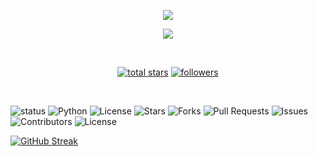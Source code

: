 <p align="center">
  <a href="https://github.com/ananyadas2607">
   <p align="center">
  <a href="https://github.com/ananyadas2607/readme-typing-svg">
    <img src="https://readme-typing-svg.demolab.com/?lines=Ananya+Das&font=Fira%20Code&center=true&width=440&height=60&color=0078D7&vCenter=true&pause=4000&size=40&bold=true" />
  </a>
</p>
</p>

<p align="center">
  <!-- Typing SVG by DenverCoder1 - https://github.com/DenverCoder1/readme-typing-svg -->
  <a href="https://github.com/ananyadas2607/readme-typing-svg">
    <img src="https://readme-typing-svg.demolab.com/?lines=Full-stack%20web%20developer;Experienced%20UI%2FUX%20Designer;5%2B%20years%20of%20coding%20experience;%20Amateur%20machine%20learning%20enthusiast%20&font=Fira%20Code&center=true&width=440&height=45&color=f75c7e&vCenter=true&pause=1000&size=22;Always%20Learning%20new%20things&font=Fira%20Code&center=true&width=440&height=45&color=f75c7e&vCenter=true&pause=1000&size=22;" /></a>
</p>

<!-- Social icons section -->

<br/>

<!-- Social badges section -->
<!-- Badges with custom icons - https://github.com/DenverCoder1/custom-icon-badges -->
<!-- View counter - https://github.com/DenverCoder1/Simple-View-Counter -->
<p align="center">
  <a href="https://github.com/ananyadas2607?tab=repositories&sort=stargazers">
    <img alt="total stars" title="Total stars on GitHub" src="https://custom-icon-badges.demolab.com/github/stars/ananyadas2607?color=55960c&style=for-the-badge&labelColor=488207&logo=star"/></a>
  <a href="https://github.com/ananyadas2607?tab=followers">
    <img alt="followers" title="Follow me on Github" src="https://custom-icon-badges.demolab.com/github/followers/ananyadas2607?color=236ad3&labelColor=1155ba&style=for-the-badge&logo=person-add&label=Follow&logoColor=white"/></a>
</p>

<br/>

  ![status](https://img.shields.io/badge/status-updating-brightgreen)
  ![Python](https://img.shields.io/badge/Python-3.11+-3776AB?style=flat&logo=python&logoColor=white)
  ![License](https://img.shields.io/github/license/ananyadas2607/ananyadas2607)
  ![Stars](https://img.shields.io/github/stars/ananyadas2607/ananyadas2607?style=flat&logo=github&logoColor=white&label=Stars&labelColor=181717&color=E3B341)
  ![Forks](https://img.shields.io/github/forks/ananyadas2607/ananyadas2607?style=flat&logo=github&logoColor=white&label=Forks&labelColor=181717&color=238636)
  ![Pull Requests](https://img.shields.io/github/issues-pr/ananyadas2607/ananyadas2607?style=flat&logo=github&logoColor=yellow&label=PRs&labelColor=181717&color=8957e5)
  ![Issues](https://img.shields.io/github/issues/ananyadas2607/ananyadas2607?style=flat&logo=github&logoColor=yellow&label=Issues&labelColor=181717&color=dd4b39)
  ![Contributors](https://img.shields.io/github/contributors/ananyadas2607/ananyadas2607?style=flat&logo=github&logoColor=white&label=Contributors&labelColor=181717&color=238636)
  ![License](https://img.shields.io/github/license/ananyadas2607/ananyadas2607?style=flat&logo=github&logoColor=white&label=License&labelColor=181717&color=2188ff)


[![GitHub Streak](https://streak-stats.demolab.com/?user=ananyadas2607&theme=rose)](https://git.io/streak-stats)
<!--
**ananyadas2607/ananyadas2607** is a ✨ _special_ ✨ repository because its `README.md` (this file) appears on your GitHub profile.

Here are some ideas to get you started:

- 🔭 I’m currently working on ...
- 🌱 I’m currently learning ...
- 👯 I’m looking to collaborate on ...
- 🤔 I’m looking for help with ...
- 💬 Ask me about ...
- 📫 How to reach me: ...
- 😄 Pronouns: ...
- ⚡ Fun fact: ...
-->
